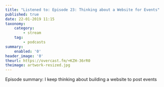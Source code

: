 ```yaml
---
title: "Listened to: Episode 23: Thinking about a Website for Events"
published: true
date: 22-01-2019 11:15
taxonomy:
    category:
        - stream
    tag:
        - podcasts
summary:
    enabled: '0'
header_image: '0'
theurl: https://overcast.fm/+KZH-36rR0
theimage: artwork-resized.jpg
--- 
```

Episode summary: I keep thinking about building a website to post events
